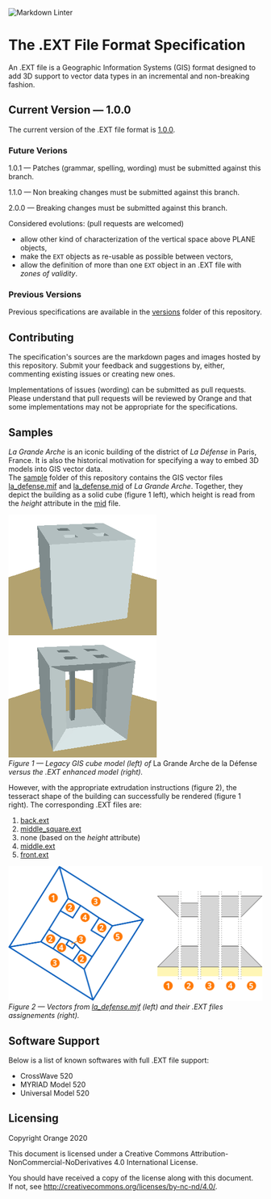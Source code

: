 ![Markdown Linter](https://github.com/Orange-OpenSource/ext_file_format/workflows/Markdown%20Linter/badge.svg)

# The .EXT File Format Specification

An .EXT file is a Geographic Information Systems (GIS) format designed to add 3D support to vector data types in an incremental and non-breaking fashion.

## Current Version — 1.0.0
The current version of the .EXT file format is [1.0.0](versions/1.0.0.md).

### Future Verions

1.0.1 — Patches (grammar, spelling, wording) must be submitted against this branch.

1.1.0 — Non breaking changes must be submitted against this branch.

2.0.0 — Breaking changes must be submitted against this branch.

Considered evolutions: (pull requests are welcomed)

- allow other kind of characterization of the vertical space above PLANE objects,
- make the `EXT` objects as re-usable as possible between vectors,
- allow the definition of more than one `EXT` object in an .EXT file with _zones of validity_.

### Previous Versions

Previous specifications are available in the [versions](versions/) folder of this repository.

## Contributing

The specification's sources are the markdown pages and images hosted by this repository.
Submit your feedback and suggestions by, either, commenting existing issues or creating new ones.

Implementations of issues (wording) can be submitted as pull requests.
Please understand that pull requests will be reviewed by Orange and that some implementations may not be appropriate for the specifications.

## Samples

_La Grande Arche_ is an iconic building of the district of _La Défense_ in Paris, France.
It is also the historical motivation for specifying a way to embed 3D models into GIS vector data.  
The [sample](sample) folder of this repository contains the GIS vector files [la_defense.mif](sample/la_defense.mif) and [la_defense.mid](sample/la_defense.mid) of _La Grande Arche_.
Together, they depict the building as a solid cube (figure 1 left), which height is read from the _height_ attribute in the [mid](sample/la_defense.mid) file.

![](sample/2.5dBuilding.png) ![](sample/3dBuilding.png)  
*Figure 1 — Legacy GIS cube model (left) of* La Grande Arche de la Défense *versus the .EXT enhanced model (right).*

However, with the appropriate extrudation instructions (figure 2), the tesseract shape of the building can successfully be rendered (figure 1 right).
The corresponding .EXT files are:

1. [back.ext](sample/back.ext)
2. [middle_square.ext](sample/middle_square.ext)
3. none (based on the _height_ attribute)
4. [middle.ext](sample/middle.ext)
5. [front.ext](sample/front.ext)

![](sample/assignments.svg)  
*Figure 2 — Vectors from [la_defense.mif](sample/la_defense.mif) (left) and their .EXT files assignements (right).*

## Software Support
Below is a list of known softwares with full .EXT file support:

- CrossWave 520
- MYRIAD Model 520
- Universal Model 520

## Licensing
Copyright Orange 2020

This document is licensed under a Creative Commons Attribution-NonCommercial-NoDerivatives 4.0 International License.

You should have received a copy of the license along with this document.  
If not, see <http://creativecommons.org/licenses/by-nc-nd/4.0/>.
